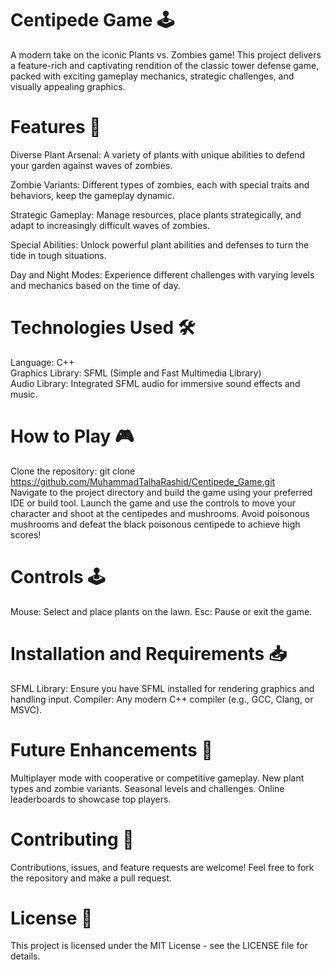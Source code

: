 # Centipede Game 🕹️
A modern take on the iconic Plants vs. Zombies game! This project delivers a feature-rich and captivating rendition of the classic tower defense game, packed with exciting gameplay mechanics, strategic challenges, and visually appealing graphics.

# Features 🚀
Diverse Plant Arsenal: A variety of plants with unique abilities to defend your garden against waves of zombies.

Zombie Variants: Different types of zombies, each with special traits and behaviors, keep the gameplay dynamic.  

Strategic Gameplay: Manage resources, place plants strategically, and adapt to increasingly difficult waves of zombies.  

Special Abilities: Unlock powerful plant abilities and defenses to turn the tide in tough situations.  

Day and Night Modes: Experience different challenges with varying levels and mechanics based on the time of day.  

# Technologies Used 🛠️
Language: C++  
Graphics Library: SFML (Simple and Fast Multimedia Library)  
Audio Library: Integrated SFML audio for immersive sound effects and music. 

# How to Play 🎮
Clone the repository:
git clone https://github.com/MuhammadTalhaRashid/Centipede_Game.git  
Navigate to the project directory and build the game using your preferred IDE or build tool.
Launch the game and use the controls to move your character and shoot at the centipedes and mushrooms.
Avoid poisonous mushrooms and defeat the black poisonous centipede to achieve high scores!

# Controls 🕹️
Mouse: Select and place plants on the lawn.
Esc: Pause or exit the game.

# Installation and Requirements 📥
SFML Library: Ensure you have SFML installed for rendering graphics and handling input.
Compiler: Any modern C++ compiler (e.g., GCC, Clang, or MSVC).

# Future Enhancements 🌟
Multiplayer mode with cooperative or competitive gameplay.
New plant types and zombie variants.
Seasonal levels and challenges.
Online leaderboards to showcase top players.

# Contributing 🤝
Contributions, issues, and feature requests are welcome! Feel free to fork the repository and make a pull request.

# License 📜
This project is licensed under the MIT License - see the LICENSE file for details.

